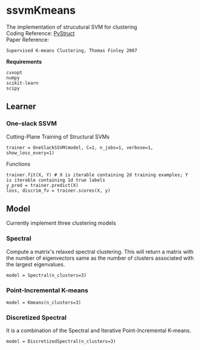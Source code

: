 # ssvmKmeans
The implementation of strucutural SVM for clustering\
Coding Reference: [PyStruct](https://github.com/pystruct/pystruct)\
Paper Reference:
```
Supervised K-means Clustering, Thomas Finley 2007
```
**Requirements**
```
cvxopt
numpy
scikit-learn
scipy
```
## Learner
### One-slack SSVM
Cutting-Plane Training of Structural SVMs
```
trainer = OneSlackSSVM(model, C=1, n_jobs=1, verbose=1, show_loss_every=1)
```
Functions
```
trainer.fit(X, Y) # X is iterable containing 2d training examples; Y is iterable containing 1d true labels
y_pred = trainer.predict(X)
loss, discrim_fv = trainer.scores(X, y)
```
## Model
Currently implement three clustering models
### Spectral
Compute a matrix's relaxed spectral clustering. This will return a matrix with the number of eigenvectors same as the number of clusters associated with the largest eigenvalues.
```
model = Spectral(n_clusters=3)
```
### Point-Incremental K-means
```
model = Kmeans(n_clusters=3)
```
### Discretized Spectral
It is a combination of the Spectral and Iterative Point-Incremental K-means.
```
model = DiscretizedSpectral(n_clusters=3)
```





